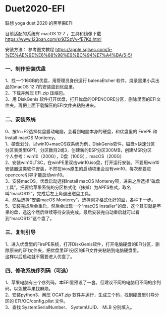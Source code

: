 # Duet2020-EFI

联想 yoga duet 2020 的黑苹果EFI

目前适配的系统有 macOS 12.7 ，工具和镜像下载 https://www.123pan.com/s/9ZSzVv-fE7Kd.html


安装方法：  参考图文教程 https://apple.sqlsec.com/5-%E5%AE%9E%E6%88%98%E6%BC%94%E7%A4%BA/5-5/

### 一、制作安装优盘
1、找一个16GB的优盘，用管理员身份运行 balenaEtcher 软件，烧录黑果小兵出品的macOS 12.7的安装盘到优盘里。  
2、下载并解压 EFI.zip 压缩包。  
3、用 DiskGenis 软件打开优盘，打开优盘的OPENCORE分区，删除里面的EFI文件夹，再把上面下载解压的EFI文件夹粘贴进来。  

### 二、安装系统
0、按fn+F2选择优盘启动电脑，会看到电脑本身的硬盘，和优盘里的 FirePE 和 Install macOS Monterey。  
1、硬盘划分，以win10+macOS双系统为例，DiskGenis软件，磁盘>快速分区  
分区表类型GPT，分区数目2或3，创建新的ESP分区300MB，创建MSR分区  
个人参考：win10（200G），D盘（100G），macOS（200G）  
2、安装win10LTSC，在winPE里双击win10.iso盘，打开运行安装。不要用win10安装器这类软件安装，不然在bios原生的启动项里会没有win10，每次都要进opencore引导才能启动win10。  
3、安装macOS，优盘启动选择Install macOS Monterey项，进来之后选择“磁盘工具”，把要给苹果系统的分区格式化（抹掉）为APFS格式，取名叫“macOS12”，完成后左上角退出磁盘工具。  
4、然后选择“安装macOS Monterey”，选择刚才格式化好的盘，各种下一步。  
5、安装完成后会重启，然后会出现一个“macOS Installer"的盘，这个其实就是苹果的盘，选这个然后继续等待安装完成。最后安装完自动重启就可以看到“macOS12”这个盘了。  

### 三、复制引导
1、进入优盘里的FirePE系统，打开DiskGenis软件，打开电脑硬盘的EFI分区，删除原来的EFI文件夹，把优盘里EFI分区的EFI文件夹粘贴到电脑硬盘里。  
这样以后启动就不需要进入优盘了。  

### 四、修改系统序列码（可选）
1、苹果电脑有三个序列码，本EFI里预设了一套，但建议不同的电脑用不同的序列码，以免被苹果找麻烦。  
2、安装python3，解压 OCAT.zip 软件并运行，生成三个码，找到硬盘里引导分区的 EFI/OC/config.plist 文件。  
3、查找 SystemSerialNumber、 SystemUUID、 MLB 分别填入。  
